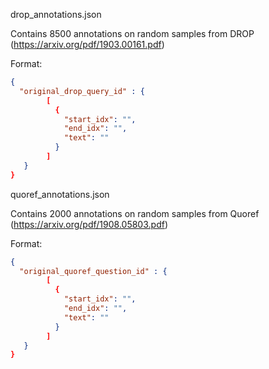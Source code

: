 drop_annotations.json

Contains 8500 annotations on random samples from DROP (https://arxiv.org/pdf/1903.00161.pdf)

Format:
```json
{
  "original_drop_query_id" : {
        [
          {
            "start_idx": "",
            "end_idx": "",
            "text": ""
          }
        ]
   }
}
```

quoref_annotations.json

Contains 2000 annotations on random samples from Quoref (https://arxiv.org/pdf/1908.05803.pdf)

Format:
```json
{
  "original_quoref_question_id" : {
        [
          {
            "start_idx": "",
            "end_idx": "",
            "text": ""
          }
        ]
   }
}
```
